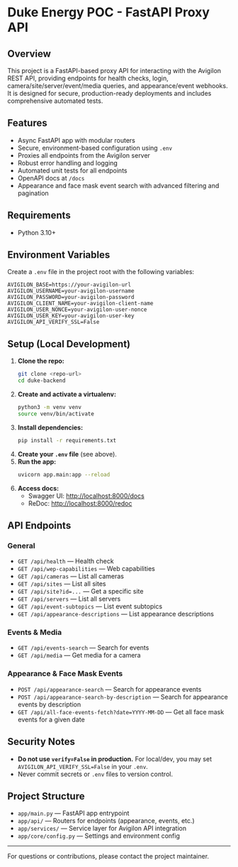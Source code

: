 # Duke Energy POC - FastAPI Proxy API

## Overview

This project is a FastAPI-based proxy API for interacting with the Avigilon REST API, providing endpoints for health checks, login, camera/site/server/event/media queries, and appearance/event webhooks. It is designed for secure, production-ready deployments and includes comprehensive automated tests.

## Features

- Async FastAPI app with modular routers
- Secure, environment-based configuration using `.env`
- Proxies all endpoints from the Avigilon server
- Robust error handling and logging
- Automated unit tests for all endpoints
- OpenAPI docs at `/docs`
- Appearance and face mask event search with advanced filtering and pagination

## Requirements

- Python 3.10+

## Environment Variables

Create a `.env` file in the project root with the following variables:

```
AVIGILON_BASE=https://your-avigilon-url
AVIGILON_USERNAME=your-avigilon-username
AVIGILON_PASSWORD=your-avigilon-password
AVIGILON_CLIENT_NAME=your-avigilon-client-name
AVIGILON_USER_NONCE=your-avigilon-user-nonce
AVIGILON_USER_KEY=your-avigilon-user-key
AVIGILON_API_VERIFY_SSL=False
```

## Setup (Local Development)

1. **Clone the repo:**
   ```sh
   git clone <repo-url>
   cd duke-backend
   ```
2. **Create and activate a virtualenv:**
   ```sh
   python3 -m venv venv
   source venv/bin/activate
   ```
3. **Install dependencies:**
   ```sh
   pip install -r requirements.txt
   ```
4. **Create your `.env` file** (see above).
5. **Run the app:**
   ```sh
   uvicorn app.main:app --reload
   ```
6. **Access docs:**
   - Swagger UI: [http://localhost:8000/docs](http://localhost:8000/docs)
   - ReDoc: [http://localhost:8000/redoc](http://localhost:8000/redoc)

## API Endpoints

### General

- `GET /api/health` — Health check
- `GET /api/wep-capabilities` — Web capabilities
- `GET /api/cameras` — List all cameras
- `GET /api/sites` — List all sites
- `GET /api/site?id=...` — Get a specific site
- `GET /api/servers` — List all servers
- `GET /api/event-subtopics` — List event subtopics
- `GET /api/appearance-descriptions` — List appearance descriptions

### Events & Media

- `GET /api/events-search` — Search for events
- `GET /api/media` — Get media for a camera

### Appearance & Face Mask Events

- `POST /api/appearance-search` — Search for appearance events
- `POST /api/appearance-search-by-description` — Search for appearance events by description
- `GET /api/all-face-events-fetch?date=YYYY-MM-DD` — Get all face mask events for a given date

## Security Notes

- **Do not use `verify=False` in production.** For local/dev, you may set `AVIGILON_API_VERIFY_SSL=False` in your `.env`.
- Never commit secrets or `.env` files to version control.

## Project Structure

- `app/main.py` — FastAPI app entrypoint
- `app/api/` — Routers for endpoints (appearance, events, etc.)
- `app/services/` — Service layer for Avigilon API integration
- `app/core/config.py` — Settings and environment config

---

For questions or contributions, please contact the project maintainer.
